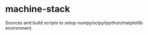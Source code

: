 machine-stack
=============

Sources and build scripts to setup numpy/scipy/ipython/matplotlib environment.